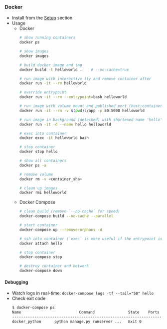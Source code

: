### Docker

* Install from the [Setup](../README.md#setup) section
* Usage
  * Docker
    ```bash
    # show running containers
    docker ps

    # show images
    docker images

    # build docker image and tag
    docker build -t helloworld .    # --no-cache=true

    # run image with interactive tty and remove container after
    docker run -it --rm helloworld

    # override entrypoint
    docker run -it --rm --entrypoint=bash helloworld

    # run image with volume mount and published port (host:container)
    docker run -it --rm -v $(pwd):/app -p 80:5000 helloworld

    # run image in background (detached) with shortened name 'hello'
    docker run -it -d --name hello helloworld

    # exec into container
    docker exec -it helloworld bash

    # stop container
    docker stop hello

    # show all containers
    docker ps -a

    # remove volume
    docker rm -v <container_sha>

    # clean up images
    docker rmi helloworld
    ```
  * Docker Compose
    ```bash
    # clean build (remove `--no-cache` for speed)
    docker-compose build --no-cache --parallel

    # start container
    docker-compose up --remove-orphans -d

    # ssh into container (`exec` is more useful if the entrypoint is running a process/server)
    docker attach hello

    # stop container
    docker-compose stop

    # destroy container and network
    docker-compose down
    ```

#### Debugging
* Watch logs in real-time: `docker-compose logs -tf --tail="50" hello`
* Check exit code
    ```bash
    $ docker-compose ps
    Name                          Command               State    Ports
    ------------------------------------------------------------------------------
    docker_python      python manage.py runserver ...   Exit 0
    ```
